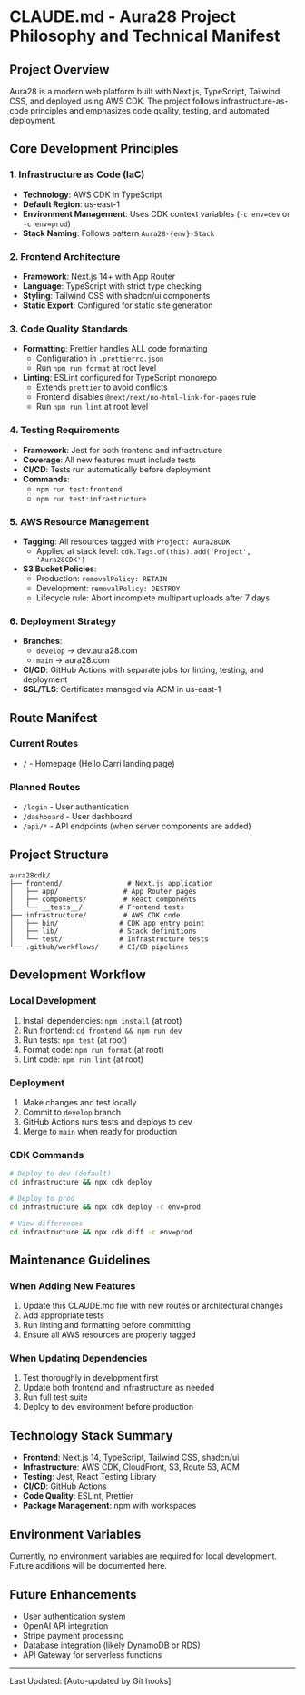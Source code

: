 # CLAUDE.md - Aura28 Project Philosophy and Technical Manifest

## Project Overview
Aura28 is a modern web platform built with Next.js, TypeScript, Tailwind CSS, and deployed using AWS CDK. The project follows infrastructure-as-code principles and emphasizes code quality, testing, and automated deployment.

## Core Development Principles

### 1. Infrastructure as Code (IaC)
- **Technology**: AWS CDK in TypeScript
- **Default Region**: us-east-1
- **Environment Management**: Uses CDK context variables (`-c env=dev` or `-c env=prod`)
- **Stack Naming**: Follows pattern `Aura28-{env}-Stack`

### 2. Frontend Architecture
- **Framework**: Next.js 14+ with App Router
- **Language**: TypeScript with strict type checking
- **Styling**: Tailwind CSS with shadcn/ui components
- **Static Export**: Configured for static site generation

### 3. Code Quality Standards
- **Formatting**: Prettier handles ALL code formatting
  - Configuration in `.prettierrc.json`
  - Run `npm run format` at root level
- **Linting**: ESLint configured for TypeScript monorepo
  - Extends `prettier` to avoid conflicts
  - Frontend disables `@next/next/no-html-link-for-pages` rule
  - Run `npm run lint` at root level

### 4. Testing Requirements
- **Framework**: Jest for both frontend and infrastructure
- **Coverage**: All new features must include tests
- **CI/CD**: Tests run automatically before deployment
- **Commands**: 
  - `npm run test:frontend`
  - `npm run test:infrastructure`

### 5. AWS Resource Management
- **Tagging**: All resources tagged with `Project: Aura28CDK`
  - Applied at stack level: `cdk.Tags.of(this).add('Project', 'Aura28CDK')`
- **S3 Bucket Policies**:
  - Production: `removalPolicy: RETAIN`
  - Development: `removalPolicy: DESTROY`
  - Lifecycle rule: Abort incomplete multipart uploads after 7 days

### 6. Deployment Strategy
- **Branches**: 
  - `develop` → dev.aura28.com
  - `main` → aura28.com
- **CI/CD**: GitHub Actions with separate jobs for linting, testing, and deployment
- **SSL/TLS**: Certificates managed via ACM in us-east-1

## Route Manifest

### Current Routes
- `/` - Homepage (Hello Carri landing page)

### Planned Routes
- `/login` - User authentication
- `/dashboard` - User dashboard
- `/api/*` - API endpoints (when server components are added)

## Project Structure
```
aura28cdk/
├── frontend/                # Next.js application
│   ├── app/                # App Router pages
│   ├── components/         # React components
│   └── __tests__/         # Frontend tests
├── infrastructure/         # AWS CDK code
│   ├── bin/               # CDK app entry point
│   ├── lib/               # Stack definitions
│   └── test/              # Infrastructure tests
└── .github/workflows/     # CI/CD pipelines
```

## Development Workflow

### Local Development
1. Install dependencies: `npm install` (at root)
2. Run frontend: `cd frontend && npm run dev`
3. Run tests: `npm test` (at root)
4. Format code: `npm run format` (at root)
5. Lint code: `npm run lint` (at root)

### Deployment
1. Make changes and test locally
2. Commit to `develop` branch
3. GitHub Actions runs tests and deploys to dev
4. Merge to `main` when ready for production

### CDK Commands
```bash
# Deploy to dev (default)
cd infrastructure && npx cdk deploy

# Deploy to prod
cd infrastructure && npx cdk deploy -c env=prod

# View differences
cd infrastructure && npx cdk diff -c env=prod
```

## Maintenance Guidelines

### When Adding New Features
1. Update this CLAUDE.md file with new routes or architectural changes
2. Add appropriate tests
3. Run linting and formatting before committing
4. Ensure all AWS resources are properly tagged

### When Updating Dependencies
1. Test thoroughly in development first
2. Update both frontend and infrastructure as needed
3. Run full test suite
4. Deploy to dev environment before production

## Technology Stack Summary
- **Frontend**: Next.js 14, TypeScript, Tailwind CSS, shadcn/ui
- **Infrastructure**: AWS CDK, CloudFront, S3, Route 53, ACM
- **Testing**: Jest, React Testing Library
- **CI/CD**: GitHub Actions
- **Code Quality**: ESLint, Prettier
- **Package Management**: npm with workspaces

## Environment Variables
Currently, no environment variables are required for local development. Future additions will be documented here.

## Future Enhancements
- User authentication system
- OpenAI API integration
- Stripe payment processing
- Database integration (likely DynamoDB or RDS)
- API Gateway for serverless functions

---
Last Updated: [Auto-updated by Git hooks]